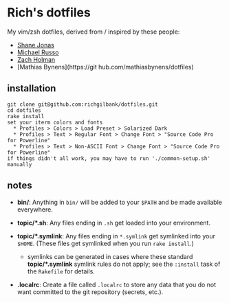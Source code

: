 Rich's dotfiles
==================
My vim/zsh dotfiles, derived from / inspired by these people:
- [Shane Jonas](https://github.com/shanejonas/dotfiles)
- [Michael Russo](https://github.com/mjrusso/dotfiles)
- [Zach Holman   ](https://github.com/holman/dotfiles)
- [Mathias Bynens](https://git   hub.com/mathiasbynens/dotfiles)

installation
------------

    git clone git@github.com:richgilbank/dotfiles.git
    cd dotfiles
    rake install
    set your iterm colors and fonts
      * Profiles > Colors > Load Preset > Solarized Dark
      * Profiles > Text > Regular Font > Change Font > "Source Code Pro for Powerline"
      * Profiles > Text > Non-ASCII Font > Change Font > "Source Code Pro for Powerline"
    if things didn't all work, you may have to run './common-setup.sh' manually

notes
-----

- **bin/**: Anything in `bin/` will be added to your `$PATH` and be made
  available everywhere.

- **topic/\*.sh**: Any files ending in `.sh` get loaded into your environment.

- **topic/\*.symlink**: Any files ending in `*.symlink` get symlinked into
  your `$HOME`. (These files get symlinked when you run `rake install`.)

  - symlinks can be generated in cases where these standard **topic/\*.symlink**
  symlink rules do not apply; see the `:install` task of the `Rakefile` for details.

- **.localrc**: Create a file called `.localrc` to store any data that you do
  not want committed to the git repository (secrets, etc.).
